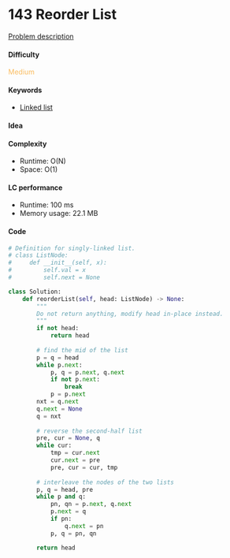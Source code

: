 143 Reorder List
=======================
[Problem description](https://leetcode.com/problems/reorder-list/)

#### Difficulty
<span style="color:#FABC60">Medium</span>

#### Keywords
- [Linked list](../categories/linked_list.md)

#### Idea

#### Complexity
- Runtime: O(N) 
- Space: O(1)

#### LC performance
- Runtime: 100 ms
- Memory usage: 22.1 MB

#### Code
```python
# Definition for singly-linked list.
# class ListNode:
#     def __init__(self, x):
#         self.val = x
#         self.next = None

class Solution:
    def reorderList(self, head: ListNode) -> None:
        """
        Do not return anything, modify head in-place instead.
        """
        if not head:
            return head
        
        # find the mid of the list
        p = q = head
        while p.next:
            p, q = p.next, q.next
            if not p.next:
                break
            p = p.next
        nxt = q.next
        q.next = None
        q = nxt
        
        # reverse the second-half list 
        pre, cur = None, q
        while cur:
            tmp = cur.next
            cur.next = pre
            pre, cur = cur, tmp
        
        # interleave the nodes of the two lists
        p, q = head, pre
        while p and q:
            pn, qn = p.next, q.next
            p.next = q
            if pn:
                q.next = pn
            p, q = pn, qn

        return head
```
